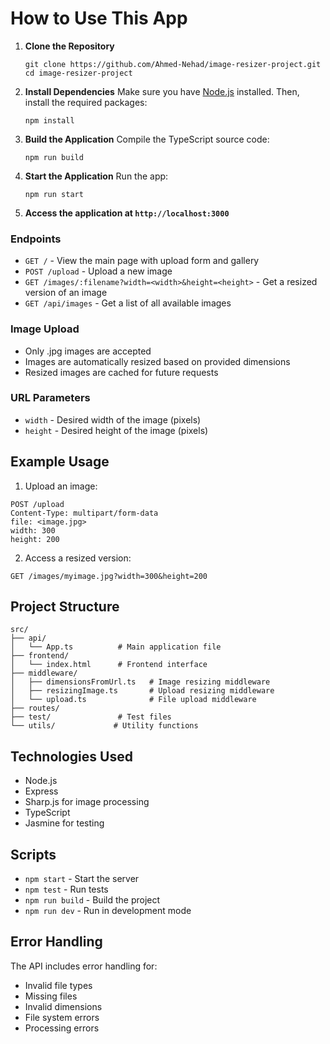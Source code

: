 # How to Use This App

1. **Clone the Repository**

   ```
   git clone https://github.com/Ahmed-Nehad/image-resizer-project.git
   cd image-resizer-project
   ```

2. **Install Dependencies**
   Make sure you have [Node.js](https://nodejs.org/) installed. Then, install the required packages:

   ```
   npm install
   ```

3. **Build the Application**
   Compile the TypeScript source code:

   ```
   npm run build
   ```

4. **Start the Application**
   Run the app:

   ```
   npm run start
   ```

5. **Access the application at `http://localhost:3000`**

### Endpoints

- `GET /` - View the main page with upload form and gallery
- `POST /upload` - Upload a new image
- `GET /images/:filename?width=<width>&height=<height>` - Get a resized version of an image
- `GET /api/images` - Get a list of all available images

### Image Upload

- Only .jpg images are accepted
- Images are automatically resized based on provided dimensions
- Resized images are cached for future requests

### URL Parameters

- `width` - Desired width of the image (pixels)
- `height` - Desired height of the image (pixels)

## Example Usage

1. Upload an image:

```
POST /upload
Content-Type: multipart/form-data
file: <image.jpg>
width: 300
height: 200
```

2. Access a resized version:

```
GET /images/myimage.jpg?width=300&height=200
```

## Project Structure

```
src/
├── api/
│   └── App.ts          # Main application file
├── frontend/
│   └── index.html      # Frontend interface
├── middleware/
│   ├── dimensionsFromUrl.ts   # Image resizing middleware
│   ├── resizingImage.ts       # Upload resizing middleware
│   └── upload.ts              # File upload middleware
├── routes/
├── test/               # Test files
└── utils/             # Utility functions
```

## Technologies Used

- Node.js
- Express
- Sharp.js for image processing
- TypeScript
- Jasmine for testing

## Scripts

- `npm start` - Start the server
- `npm test` - Run tests
- `npm run build` - Build the project
- `npm run dev` - Run in development mode

## Error Handling

The API includes error handling for:

- Invalid file types
- Missing files
- Invalid dimensions
- File system errors
- Processing errors

